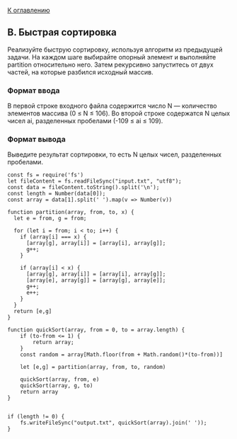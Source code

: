 [К оглавлению](https://github.com/st119149/yandex-algorithms-4.0/blob/main/README.md)

## B. Быстрая сортировка
Реализуйте быструю сортировку, используя алгоритм из предыдущей задачи.
На каждом шаге выбирайте опорный элемент и выполняйте partition относительно него. Затем рекурсивно запуститесь от двух частей, на которые разбился исходный массив.

### Формат ввода
В первой строке входного файла содержится число N — количество элементов массива (0 ≤ N ≤ 106).
Во второй строке содержатся N целых чисел ai, разделенных пробелами (-109 ≤ ai ≤ 109).

### Формат вывода
Выведите результат сортировки, то есть N целых чисел, разделенных пробелами. 
```
const fs = require('fs')
let fileContent = fs.readFileSync("input.txt", "utf8");
const data = fileContent.toString().split('\n');
const length = Number(data[0]);
const array = data[1].split(' ').map(v => Number(v))

function partition(array, from, to, x) {
  let e = from, g = from;
  
  for (let i = from; i < to; i++) {
    if (array[i] === x) {
      [array[g], array[i]] = [array[i], array[g]];
      g++;
    }
    
    if (array[i] < x) {
      [array[g], array[i]] = [array[i], array[g]];
      [array[e], array[g]] = [array[g], array[e]];
      g++;
      e++;
    }
  }
  return [e,g]
}

function quickSort(array, from = 0, to = array.length) {
	if (to-from <= 1) {
    	return array;
    }
    const random = array[Math.floor(from + Math.random()*(to-from))]

    let [e,g] = partition(array, from, to, random)

    quickSort(array, from, e)
    quickSort(array, g, to)
    return array
}


if (length != 0) {
	fs.writeFileSync("output.txt", quickSort(array).join(' '));
}
```